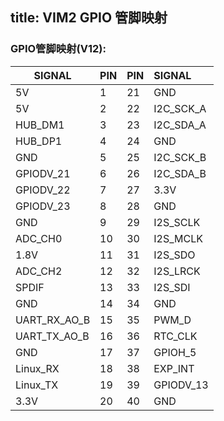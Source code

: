 title: VIM2 GPIO 管脚映射
---

### GPIO管脚映射(V12):

SIGNAL| PIN|PIN|SIGNAL
---|:---|:---|:---
5V|1|21|GND
5V|2|22|I2C_SCK_A
HUB_DM1|3|23|I2C_SDA_A
HUB_DP1|4|24|GND
GND|5|25|I2C_SCK_B
GPIODV_21|6|26|I2C_SDA_B
GPIODV_22|7|27|3.3V
GPIODV_23|8|28|GND
GND|9|29|I2S_SCLK
ADC_CH0|10|30|I2S_MCLK
1.8V|11|31|I2S_SDO
ADC_CH2|12|32|I2S_LRCK
SPDIF|13|33|I2S_SDI
GND|14|34|GND
UART_RX_AO_B|15|35|PWM_D
UART_TX_AO_B|16|36|RTC_CLK
GND|17|37|GPIOH_5
Linux_RX|18|38|EXP_INT
Linux_TX|19|39|GPIODV_13
3.3V|20|40|GND

